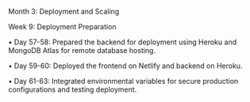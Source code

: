 Month 3: Deployment and Scaling


Week 9: Deployment Preparation


•	Day 57-58: Prepared the backend for deployment using Heroku and MongoDB Atlas for remote database hosting.



•	Day 59-60: Deployed the frontend on Netlify and backend on Heroku.



•	Day 61-63: Integrated environmental variables for secure production configurations and testing deployment.
